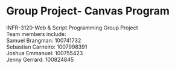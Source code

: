 # Group Project- Canvas Program
INFR-3120-Web &amp; Script Programming Group Project
<br> Team members include:
<br> Samuel Brangman: 100741732
<br> Sebastian Carneiro: 1007998391
<br> Joshua Emmanuel: 100755423
<br> Jenny Gerrard: 100824845
